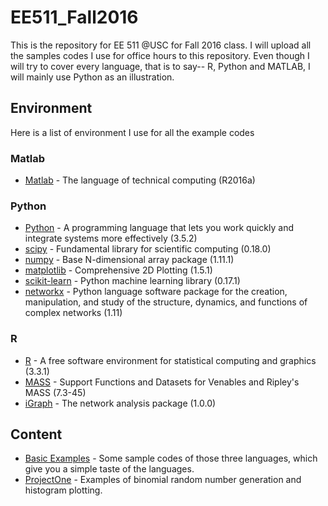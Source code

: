 # EE511_Fall2016
This is the repository for EE 511 @USC for Fall 2016 class. I will upload all the samples codes I use for office hours to this repository. Even though I will try to cover every language, that is to say-- R, Python and MATLAB, I will mainly use Python as an illustration.

## Environment
Here is a list of environment I use for all the example codes

### Matlab
* [Matlab] - The language of technical computing (R2016a)

### Python
* [Python] - A programming language that lets you work quickly
and integrate systems more effectively (3.5.2)
* [scipy] - Fundamental library for scientific computing (0.18.0)
* [numpy] - Base N-dimensional array package (1.11.1)
* [matplotlib] - Comprehensive 2D Plotting (1.5.1)
* [scikit-learn] - Python machine learning library (0.17.1)
* [networkx] - Python language software package for the creation, manipulation, and study of the structure, dynamics, and functions of complex networks (1.11)

### R
* [R] - A free software environment for statistical computing and graphics (3.3.1)
* [MASS] - Support Functions and Datasets for Venables and Ripley's MASS (7.3-45)
* [iGraph] - The network analysis package (1.0.0)

## Content
* [Basic Examples] - Some sample codes of those three languages, which give you a simple taste of the languages.
* [ProjectOne] - Examples of binomial random number generation and histogram plotting.

[Matlab]: <http://www.mathworks.com/>
[Python]: <https://www.python.org/>
[scipy]: <https://www.scipy.org/>
[numpy]: <https://www.scipy.org/>
[matplotlib]: <https://www.scipy.org/>
[R]: <https://www.r-project.org/>
[Basic Examples]: <https://github.com/neversakura/EE511_Fall2016/tree/master/Basic%20Examples>
[ProjectOne]: <https://github.com/neversakura/EE511_Fall2016/tree/master/ProjectOne>
[MASS]: <https://cran.r-project.org/web/packages/MASS/index.html>
[scikit-learn]: <http://scikit-learn.org/stable/>
[networkx]: <https://networkx.github.io/>
[iGraph]: <http://igraph.org/>
